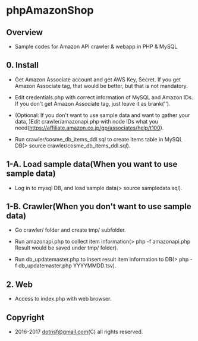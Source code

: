 # phpAmazonShop

## Overview

* Sample codes for Amazon API crawler & webapp in PHP & MySQL

## 0. Install

* Get Amazon Associate account and get AWS Key, Secret. If you get Amazon Associate tag, that would be better, but that is not mandatory.

* Edit credentials.php with correct information of MySQL and Amazon IDs. If you don't get Amazon Associate tag, just leave it as brank('').

* (Optional: If you don't want to use sample data and want to gather your data, )Edit crawler/amazonapi.php with node IDs what you need(https://affiliate.amazon.co.jp/gp/associates/help/t100).

* Run crawler/cosme_db_items_ddl.sql to create items table in MySQL DB(> source crawler/cosme_db_items_ddl.sql).


## 1-A. Load sample data(When you want to use sample data)

* Log in to mysql DB, and load sample data(> source sampledata.sql).


## 1-B. Crawler(When you don't want to use sample data)

* Go crawler/ folder and create tmp/ subfolder.

* Run amazonapi.php to collect item information(> php -f amazonapi.php  Result would be saved under tmp/ folder).

* Run db_updatemaster.php to insert result item information to DB(> php -f db_updatemaster.php YYYYMMDD.tsv).


## 2. Web

* Access to index.php with web browser.

## Copyright

* 2016-2017 dotnsf@gmail.com(C) all rights reserved.


